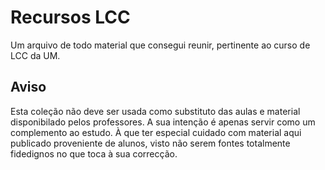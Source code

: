 # Recursos LCC
Um arquivo de todo material que consegui reunir, pertinente ao curso de LCC da UM.


## Aviso
Esta coleção não deve ser usada como substituto das aulas e material disponibilado pelos professores.
A sua intenção é apenas servir como um complemento ao estudo.
À que ter especial cuidado com material aqui publicado proveniente de alunos, visto não serem fontes totalmente fidedignos no que toca à sua correcção.
